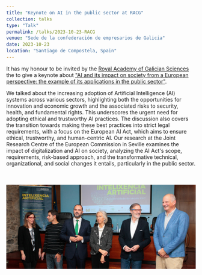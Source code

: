 ```yaml
---
title: "Keynote on AI in the public sector at RACG"
collection: talks
type: "Talk"
permalink: /talks/2023-10-23-RACG
venue: "Sede de la confederación de empresarios de Galicia"
date: 2023-10-23
location: "Santiago de Compostela, Spain"
---
```


It has my honour to be invited by the [Royal Academy of Galician Sciences](https://www.ragc.gal/gl/home/) the to give a keynote about ["AI and its impact on society from a European perspective: the example of its applications in the public sector"](https://gobiernolocal.org/la-diputacion-y-la-real-academia-gallega-de-ciencias-se-alian-para-analizar-el-impacto-de-la-inteligencia-artificial-en-la-sociedad-actual/). 

We talked about the increasing adoption of Artificial Intelligence (AI) systems across various sectors, highlighting both the opportunities for innovation and economic growth and the associated risks to security, health, and fundamental rights. This underscores the urgent need for adopting ethical and trustworthy AI practices. The discussion also covers the transition towards making these best practices into strict legal requirements, with a focus on the European AI Act, which aims to ensure ethical, trustworthy, and human-centric AI. Our research at the Joint Research Centre of the European Commission in Seville examines the impact of digitalization and AI on society, analyzing the AI Act's scope, requirements, risk-based approach, and the transformative technical, organizational, and social changes it entails, particularly in the public sector.

<br> <br/><img src='/images/racg.jpg'>
